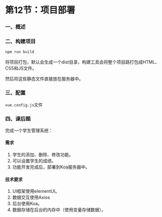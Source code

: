 # 第12节：项目部署

### 一、概述

### 二、构建项目

``` bash
npm run build
```

将项目打包，默认会生成一个dist目录，构建工具会将整个项目路打包成HTML、CSS和JS文件。

然后将这些静态文件直接放在服务器中。

### 三、配置

`vue.config.js`文件

### 四、课后题

完成一个学生管理系统：

#### 需求

1. 学生的添加、删除、修改功能。
2. 可以设置学生的成绩。
3. 功能开发完成后，部署到Koa服务器中。

#### 技术要求

1. UI框架使用elementUI。
2. 数据交互使用Axios
3. 后台使用Koa。
4. 数据存储在后台的内存中（使用变量存储数据）。